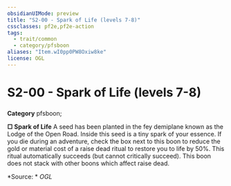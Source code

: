 ```yaml
---
obsidianUIMode: preview
title: "S2-00 - Spark of Life (levels 7-8)"
cssclasses: pf2e,pf2e-action
tags:
  - trait/common
  - category/pfsboon
aliases: "Item.wI0pp0PW8Oxiw8ke"
license: OGL
---
```

# S2-00 - Spark of Life (levels 7-8)

### 

**Category** pfsboon; 




**□ Spark of Life** A seed has been planted in the fey demiplane known as the Lodge of the Open Road. Inside this seed is a tiny spark of your essence. If you die during an adventure, check the box next to this boon to reduce the gold or material cost of a raise dead ritual to restore you to life by 50%. This ritual automatically succeeds (but cannot critically succeed). This boon does not stack with other boons which affect raise dead.

*Source: *
*OGL*